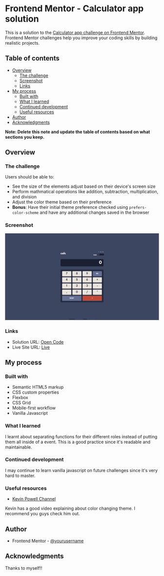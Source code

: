# Frontend Mentor - Calculator app solution

This is a solution to the [Calculator app challenge on Frontend Mentor](https://www.frontendmentor.io/challenges/calculator-app-9lteq5N29). Frontend Mentor challenges help you improve your coding skills by building realistic projects.

## Table of contents

- [Overview](#overview)
  - [The challenge](#the-challenge)
  - [Screenshot](#screenshot)
  - [Links](#links)
- [My process](#my-process)
  - [Built with](#built-with)
  - [What I learned](#what-i-learned)
  - [Continued development](#continued-development)
  - [Useful resources](#useful-resources)
- [Author](#author)
- [Acknowledgments](#acknowledgments)

**Note: Delete this note and update the table of contents based on what sections you keep.**

## Overview

### The challenge

Users should be able to:

- See the size of the elements adjust based on their device's screen size
- Perform mathmatical operations like addition, subtraction, multiplication, and division
- Adjust the color theme based on their preference
- **Bonus**: Have their initial theme preference checked using `prefers-color-scheme` and have any additional changes saved in the browser

### Screenshot

![](./screenshot.png)

### Links

- Solution URL: [Open Code](https://github.com/RaidEyes/Calculator-App-Javascript/settings/pages)
- Live Site URL: [Live](https://raideyes.github.io/Calculator-App-Javascript/)

## My process

### Built with

- Semantic HTML5 markup
- CSS custom properties
- Flexbox
- CSS Grid
- Mobile-first workflow
- Vanilla Javascript

### What I learned

I learnt about separating functions for their different roles instead of putting them all inside of a event. This is a good practice since it's readable and maintainable.

### Continued development

I may continue to learn vanilla javascript on future challenges since it's very hard to master.

### Useful resources

- [Kevin Powell Channel](https://www.youtube.com/@KevinPowell)

Kevin has a good video explaining about color changing theme. I recommend you guys check him out.

## Author

- Frontend Mentor - [@yourusername](https://www.frontendmentor.io/profile/RaidEyes)

## Acknowledgments

Thanks to myself!!
